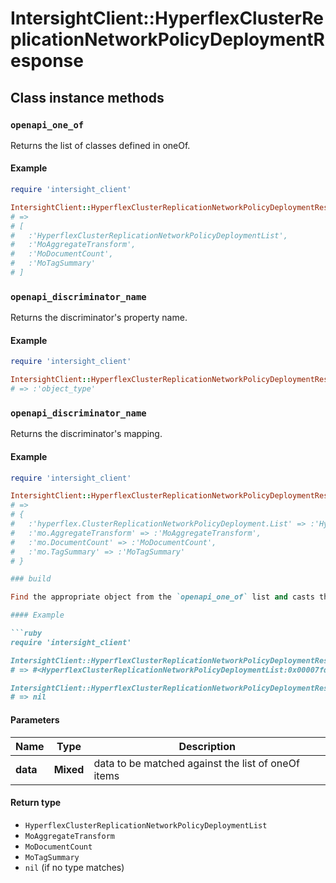 # IntersightClient::HyperflexClusterReplicationNetworkPolicyDeploymentResponse

## Class instance methods

### `openapi_one_of`

Returns the list of classes defined in oneOf.

#### Example

```ruby
require 'intersight_client'

IntersightClient::HyperflexClusterReplicationNetworkPolicyDeploymentResponse.openapi_one_of
# =>
# [
#   :'HyperflexClusterReplicationNetworkPolicyDeploymentList',
#   :'MoAggregateTransform',
#   :'MoDocumentCount',
#   :'MoTagSummary'
# ]
```

### `openapi_discriminator_name`

Returns the discriminator's property name.

#### Example

```ruby
require 'intersight_client'

IntersightClient::HyperflexClusterReplicationNetworkPolicyDeploymentResponse.openapi_discriminator_name
# => :'object_type'
```

### `openapi_discriminator_name`

Returns the discriminator's mapping.

#### Example

```ruby
require 'intersight_client'

IntersightClient::HyperflexClusterReplicationNetworkPolicyDeploymentResponse.openapi_discriminator_mapping
# =>
# {
#   :'hyperflex.ClusterReplicationNetworkPolicyDeployment.List' => :'HyperflexClusterReplicationNetworkPolicyDeploymentList',
#   :'mo.AggregateTransform' => :'MoAggregateTransform',
#   :'mo.DocumentCount' => :'MoDocumentCount',
#   :'mo.TagSummary' => :'MoTagSummary'
# }

### build

Find the appropriate object from the `openapi_one_of` list and casts the data into it.

#### Example

```ruby
require 'intersight_client'

IntersightClient::HyperflexClusterReplicationNetworkPolicyDeploymentResponse.build(data)
# => #<HyperflexClusterReplicationNetworkPolicyDeploymentList:0x00007fdd4aab02a0>

IntersightClient::HyperflexClusterReplicationNetworkPolicyDeploymentResponse.build(data_that_doesnt_match)
# => nil
```

#### Parameters

| Name | Type | Description |
| ---- | ---- | ----------- |
| **data** | **Mixed** | data to be matched against the list of oneOf items |

#### Return type

- `HyperflexClusterReplicationNetworkPolicyDeploymentList`
- `MoAggregateTransform`
- `MoDocumentCount`
- `MoTagSummary`
- `nil` (if no type matches)

